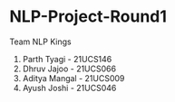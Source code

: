# NLP-Project-Round1

Team NLP Kings
1. Parth Tyagi - 21UCS146
2. Dhruv Jajoo - 21UCS066
3. Aditya Mangal - 21UCS009
4. Ayush Joshi - 21UCS046
